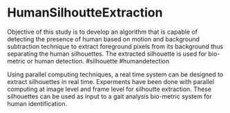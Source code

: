# HumanSilhoutteExtraction

Objective of this study is to develop an algorithm that is capable of detecting the presence of human based on motion and background subtraction technique to extract foreground pixels from its background thus separating the human silhouettes. The extracted silhouette is used for bio-metric or human detection. #silhouette #humandetection

Using parallel computing techniques, a real time system can be designed to extract silhouettes in real time. Experments have been done with parallel computing at image level and frame level for silhoutte extraction. These silhouettes can be used as input to a gait analysis bio-metric system for human identification. 
